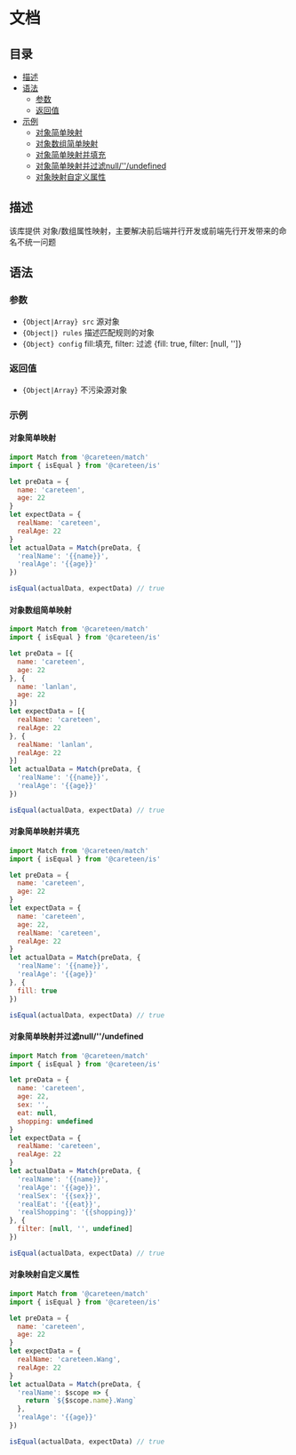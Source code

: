 # 文档

## 目录

- [描述](#描述)
- [语法](#语法)
  - [参数](#参数)
  - [返回值](#返回值)
- [示例](#示例)
  - [对象简单映射](#对象简单映射)
  - [对象数组简单映射](#对象数组简单映射)
  - [对象简单映射并填充](#对象简单映射并填充)
  - [对象简单映射并过滤null/''/undefined](#对象简单映射并过滤null/''/undefined)
  - [对象映射自定义属性](#对象映射自定义属性)

## 描述

该库提供 对象/数组属性映射，主要解决前后端并行开发或前端先行开发带来的命名不统一问题

## 语法

### 参数

- `{Object|Array} src` 源对象
- `{Object|} rules` 描述匹配规则的对象
- `{Object} config` fill:填充, filter: 过滤 {fill: true, filter: [null, '']}

### 返回值

- `{Object|Array}` 不污染源对象

### 示例

#### 对象简单映射
```js
import Match from '@careteen/match'
import { isEqual } from '@careteen/is'

let preData = {
  name: 'careteen',
  age: 22
}
let expectData = {
  realName: 'careteen',
  realAge: 22
}
let actualData = Match(preData, {
  'realName': '{{name}}',
  'realAge': '{{age}}'
})

isEqual(actualData, expectData) // true
```

#### 对象数组简单映射
```js
import Match from '@careteen/match'
import { isEqual } from '@careteen/is'

let preData = [{
  name: 'careteen',
  age: 22      
}, {
  name: 'lanlan',
  age: 22      
}]
let expectData = [{
  realName: 'careteen',
  realAge: 22      
}, {
  realName: 'lanlan',
  realAge: 22      
}]
let actualData = Match(preData, {
  'realName': '{{name}}',
  'realAge': '{{age}}'
})

isEqual(actualData, expectData) // true
```

#### 对象简单映射并填充
```js
import Match from '@careteen/match'
import { isEqual } from '@careteen/is'

let preData = {
  name: 'careteen',
  age: 22
}
let expectData = {
  name: 'careteen',
  age: 22,
  realName: 'careteen',
  realAge: 22
}
let actualData = Match(preData, {
  'realName': '{{name}}',
  'realAge': '{{age}}'
}, {
  fill: true
})

isEqual(actualData, expectData) // true
```

#### 对象简单映射并过滤null/''/undefined
```js
import Match from '@careteen/match'
import { isEqual } from '@careteen/is'

let preData = {
  name: 'careteen',
  age: 22,
  sex: '',
  eat: null,
  shopping: undefined
}
let expectData = {
  realName: 'careteen',
  realAge: 22
}
let actualData = Match(preData, {
  'realName': '{{name}}',
  'realAge': '{{age}}',
  'realSex': '{{sex}}',
  'realEat': '{{eat}}',
  'realShopping': '{{shopping}}'
}, {
  filter: [null, '', undefined]
})

isEqual(actualData, expectData) // true
```

#### 对象映射自定义属性
```js
import Match from '@careteen/match'
import { isEqual } from '@careteen/is'

let preData = {
  name: 'careteen',
  age: 22
}
let expectData = {
  realName: 'careteen.Wang',
  realAge: 22
}
let actualData = Match(preData, {
  'realName': $scope => {
    return `${$scope.name}.Wang` 
  },
  'realAge': '{{age}}'
})

isEqual(actualData, expectData) // true
```